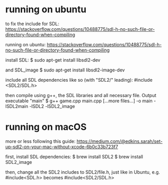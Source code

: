 # running on ubuntu

to fix the include for SDL: https://stackoverflow.com/questions/10488775/sdl-h-no-such-file-or-directory-found-when-compiling

running on ubuntu:
https://stackoverflow.com/questions/10488775/sdl-h-no-such-file-or-directory-found-when-compiling

install SDL:
$ sudo apt-get install libsdl2-dev

and SDL_image
$ sudo apt-get install libsdl2-image-dev

include all SDL dependencies like so (with "SDL2/" leading):
#include <SDL2/SDL.h> 

then compile using g++, the SDL libraries and all necessary file. Output executable "main"
$ g++ game.cpp main.cpp [...more files...] -o main -lSDL2main -lSDL2 -lSDL2_image



# running on macOS

more or less following this guide: https://medium.com/@edkins.sarah/set-up-sdl2-on-your-mac-without-xcode-6b0c33b723f7

first, install SDL dependencies:
$ brew install SDL2
$ brew install SDL2_image

then, change all the SDL2 includes to SDL2/file.h, just like in Ubuntu, e.g. #include<SDL.h> becomes #include<SDL2/SDL.h>